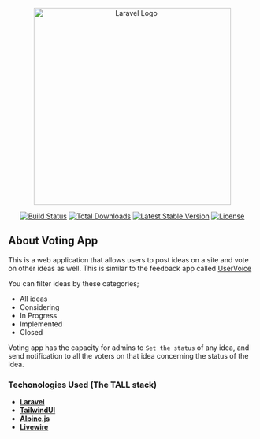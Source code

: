 <p align="center"><a href="https://laravel.com" target="_blank"><img src="https://raw.githubusercontent.com/laravel/art/master/logo-lockup/5%20SVG/2%20CMYK/1%20Full%20Color/laravel-logolockup-cmyk-red.svg" width="400" alt="Laravel Logo"></a></p>

<p align="center">
<a href="https://github.com/laravel/framework/actions"><img src="https://github.com/laravel/framework/workflows/tests/badge.svg" alt="Build Status"></a>
<a href="https://packagist.org/packages/laravel/framework"><img src="https://img.shields.io/packagist/dt/laravel/framework" alt="Total Downloads"></a>
<a href="https://packagist.org/packages/laravel/framework"><img src="https://img.shields.io/packagist/v/laravel/framework" alt="Latest Stable Version"></a>
<a href="https://packagist.org/packages/laravel/framework"><img src="https://img.shields.io/packagist/l/laravel/framework" alt="License"></a>
</p>

## About Voting App

This is a web application that allows users to post ideas on a site and vote on other ideas as well. This is similar to the feedback app called [UserVoice](https://uservoice.com)

You can filter ideas by these categories;

-   All ideas
-   Considering
-   In Progress
-   Implemented
-   Closed

Voting app has the capacity for admins to `Set the status` of any idea, and send notification to all the voters on that idea concerning the status of the idea.

### Techonologies Used (The TALL stack)

-   **[Laravel](https://laravel.com/)**
-   **[TailwindUI](https://tailwindui.com)**
-   **[Alpine.js](https://alpinejs.dev/)**
-   **[Livewire](https://laravel-livewire.com/)**
